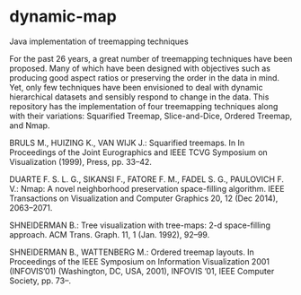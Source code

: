 # dynamic-map
Java implementation of treemapping techniques

For the past 26 years, a great number of treemapping techniques have been proposed. Many of which have been designed with objectives such as producing good aspect ratios or preserving the order in the data in mind. Yet, only few techniques have been envisioned to deal with dynamic hierarchical datasets and sensibly respond to change in the data.
This repository has the implementation of four treemapping techniques along with their variations: Squarified Treemap, Slice-and-Dice, Ordered Treemap, and Nmap.

BRULS M., HUIZING K., VAN WIJK J.: Squarified treemaps.
In In Proceedings of the Joint Eurographics and IEEE TCVG Symposium
on Visualization (1999), Press, pp. 33–42.

DUARTE F. S. L. G., SIKANSI F., FATORE F. M., FADEL S. G., PAULOVICH F. V.: Nmap: A novel neighborhood preservation space-filling algorithm.
IEEE Transactions on Visualization and Computer Graphics 20, 12 (Dec 2014), 2063–2071.

SHNEIDERMAN B.: Tree visualization with tree-maps: 2-d space-filling approach.
ACM Trans. Graph. 11, 1 (Jan. 1992), 92–99.

SHNEIDERMAN B., WATTENBERG M.: Ordered treemap layouts. 
In Proceedings of the IEEE Symposium on Information Visualization 2001 (INFOVIS’01) (Washington, DC, USA, 2001), INFOVIS ’01,
IEEE Computer Society, pp. 73–.
